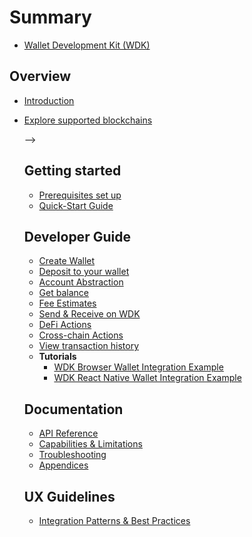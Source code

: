 # Summary

* [Wallet Development Kit (WDK)](README.md)

## Overview
* [Introduction](1-executive-summary/README.md)
* [Explore supported blockchains](1-executive-summary/supported-blockchains.md)

  <!-- * [Manifesto](README.md)
  * [Beta Program](README.md)
  * [Core Concepts](3-architecture/README.md)
  * [Arquitecture](3-architecture/README.md)
  * [Capabilities & Limitations](6-capabilities/README.md)
  * [Supported Features](6-capabilities/supported-features.md)
<!-- * [Testing Guide](README.md)
* [Quick start](2-getting-started/README.md)
* [FAQ](README.md) --> -->

## Getting started
* [Prerequisites set up](2-getting-started/prerequisites.md)
* [Quick-Start Guide](2-getting-started/quick-start.md)


## Developer Guide
* [Create Wallet](7-developer-guide/create-wallet.md)
* [Deposit to your wallet](7-developer-guide/deposit.md)
* [Account Abstraction](7-developer-guide/account-abstraction.md)
* [Get balance](7-developer-guide/get-balance.md)
* [Fee Estimates](7-developer-guide/quote.md)
* [Send & Receive on WDK](7-developer-guide/transfer.md)
* [DeFi Actions](7-developer-guide/defi.md)
* [Cross-chain Actions](7-developer-guide/cross-chain.md)
* [View transaction history](7-developer-guide/transaction-history.md)
* **Tutorials**
  * [WDK Browser Wallet Integration Example](7-developer-guide/scaffold-browser.md)
  * [WDK React Native Wallet Integration Example](7-developer-guide/scaffold-native.md)


## Documentation

* [API Reference](4-sdk-reference/README.md)
* [Capabilities & Limitations](6-capabilities/README.md)
* [Troubleshooting](8-troubleshooting/README.md)
<!-- - [Compliance & Legal](9-compliance/README.md) -->
* [Appendices](10-appendices/README.md)

## UX Guidelines
* [Integration Patterns & Best Practices](5-integration-patterns/README.md)
